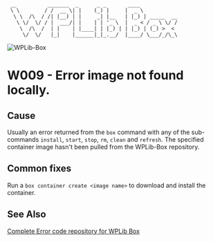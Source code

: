 ```
 __          _______  _      _ _       ____
 \ \        / /  __ \| |    (_) |     |  _ \
  \ \  /\  / /| |__) | |     _| |__   | |_) | _____  __
   \ \/  \/ / |  ___/| |    | | '_ \  |  _ < / _ \ \/ /
    \  /\  /  | |    | |____| | |_) | | |_) | (_) >  <
     \/  \/   |_|    |______|_|_.__/  |____/ \___/_/\_\
```

![WPLib-Box](https://github.com/wplib/box-scripts/blob/master/WPLib-Box-100x.png)

# W009 - Error image not found locally.

## Cause
Usually an error returned from the `box` command with any of the sub-commands `install`, `start`, `stop`, `rm`, `clean` and `refresh`.
The specified container image hasn't been pulled from the WPLib-Box repository.

## Common fixes
Run a `box container create <image name>` to download and install the container.

### 


## See Also
[Complete Error code repository for WPLib Box](https://github.com/wplib/box-scripts/tree/master/docs/errors)


